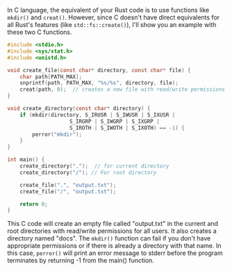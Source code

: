 In C language, the equivalent of your Rust code is to use functions like `mkdir()` and `creat()`. However, since C doesn't have direct equivalents for all Rust's features (like `std::fs::create()`), I'll show you an example with these two C functions.

```c
#include <stdio.h>
#include <sys/stat.h>
#include <unistd.h>

void create_file(const char* directory, const char* file) {
    char path[PATH_MAX];
    snprintf(path, PATH_MAX, "%s/%s", directory, file);
    creat(path, 0);  // creates a new file with read/write permissions for all users
}

void create_directory(const char* directory) {
    if (mkdir(directory, S_IRUSR | S_IWUSR | S_IXUSR | 
                    S_IRGRP | S_IWGRP | S_IXGRP | 
                    S_IROTH | S_IWOTH | S_IXOTH) == -1) {
        perror("mkdir");
    }
}

int main() {
    create_directory(".");  // for current directory
    create_directory("/"); // For root directory

    create_file(".", "output.txt");
    create_file("/", "output.txt");

    return 0;
}
```
This C code will create an empty file called "output.txt" in the current and root directories with read/write permissions for all users. It also creates a directory named "docs". The `mkdir()` function can fail if you don't have appropriate permissions or if there is already a directory with that name. In this case, `perror()` will print an error message to stderr before the program terminates by returning -1 from the main() function.
